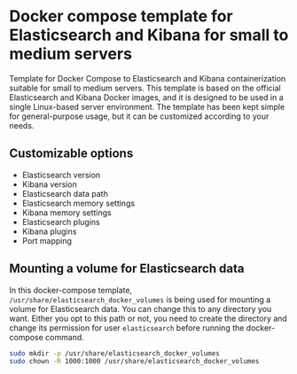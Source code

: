 # Docker compose template for Elasticsearch and Kibana for small to medium servers
Template for Docker Compose to Elasticsearch and Kibana containerization suitable for small to medium servers.
This template is based on the official Elasticsearch and Kibana Docker images, and it is designed to be used in a single Linux-based server environment.
The template has been kept simple for general-purpose usage, but it can be customized according to your needs.

## Customizable options
- Elasticsearch version
- Kibana version
- Elasticsearch data path
- Elasticsearch memory settings
- Kibana memory settings
- Elasticsearch plugins
- Kibana plugins
- Port mapping

## Mounting a volume for Elasticsearch data
In this docker-compose template, `/usr/share/elasticsearch_docker_volumes` is being used for mounting a volume for Elasticsearch data. You can change this to any directory you want. Either you opt to this path or not, you need to create the directory and change its permission for user `elasticsearch` before running the docker-compose command.
    
```bash
sudo mkdir -p /usr/share/elasticsearch_docker_volumes
sudo chown -R 1000:1000 /usr/share/elasticsearch_docker_volumes
```
